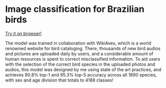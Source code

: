 # Image classification for Brazilian birds
 
[Try it on browser!](https://leoffx.github.io/bird-image-classification/)

The model was trained in collaboration with WikiAves, which is a world renowned website for bird cataloging. There, thousands of new bird audios and pictures are uploaded daily by users, and a considerable amount of human resources is spent to correct misclassified information. To aid users with the selection of the correct bird species in the uploaded photos and audios, this model was designed by me using state of the art practices, and achieves 90.8% top-1 and 95.3% top-5 accuracy across all 1890 species, with sex and age division that totals to 4188 classes!
